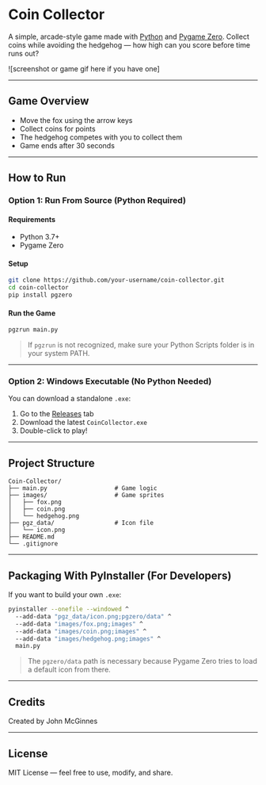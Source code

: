 #  Coin Collector

A simple, arcade-style game made with [Python](https://www.python.org/) and [Pygame Zero](https://pygame-zero.readthedocs.io/en/stable/). Collect coins while avoiding the hedgehog — how high can you score before time runs out?

![screenshot or game gif here if you have one]

---

##  Game Overview

- Move the fox using the arrow keys
- Collect coins for points
- The hedgehog competes with you to collect them
- Game ends after 30 seconds

---

##  How to Run

###  Option 1: Run From Source (Python Required)

####  Requirements
- Python 3.7+
- Pygame Zero

####  Setup

```bash
git clone https://github.com/your-username/coin-collector.git
cd coin-collector
pip install pgzero
```

####  Run the Game

```bash
pgzrun main.py
```

> If `pgzrun` is not recognized, make sure your Python Scripts folder is in your system PATH.

---

###  Option 2: Windows Executable (No Python Needed)

You can download a standalone `.exe`:

1. Go to the [Releases](https://github.com/your-username/coin-collector/releases) tab
2. Download the latest `CoinCollector.exe`
3. Double-click to play!

---

##  Project Structure

```
Coin-Collector/
├── main.py                   # Game logic
├── images/                   # Game sprites
│   ├── fox.png
│   ├── coin.png
│   └── hedgehog.png
├── pgz_data/                 # Icon file
│   └── icon.png
├── README.md
└── .gitignore
```

---

##  Packaging With PyInstaller (For Developers)

If you want to build your own `.exe`:

```bash
pyinstaller --onefile --windowed ^
  --add-data "pgz_data/icon.png;pgzero/data" ^
  --add-data "images/fox.png;images" ^
  --add-data "images/coin.png;images" ^
  --add-data "images/hedgehog.png;images" ^
  main.py
```

> The `pgzero/data` path is necessary because Pygame Zero tries to load a default icon from there.

---


##  Credits

Created by John McGinnes

---

##  License

MIT License — feel free to use, modify, and share.
```
